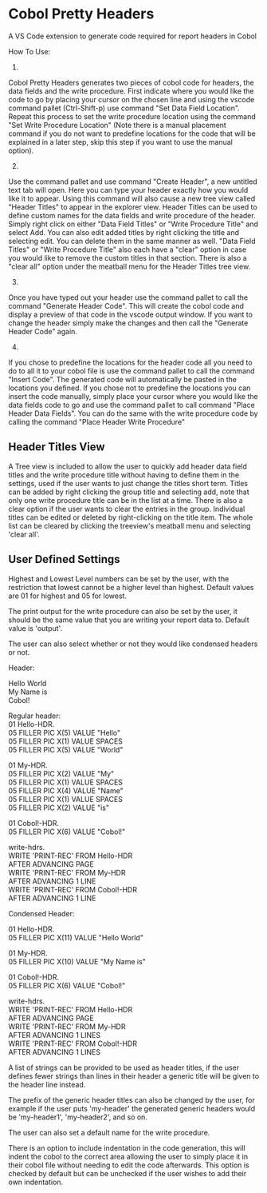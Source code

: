# Cobol Pretty Headers

A VS Code extension to generate code required for report headers in Cobol

How To Use:

1.
Cobol Pretty Headers generates two pieces of cobol code for headers, the data fields and the write procedure. First indicate where you would like the code to go by placing your cursor on the chosen line and using the vscode command pallet (Ctrl-Shift-p) use command "Set Data Field Location". Repeat this process to set the write procedure location using the command "Set Write Procedure Location" (Note there is a manual placement command if you do not want to predefine locations for the code that will be explained in a later step, skip this step if you want to use the manual option).

2.
Use the command pallet and use command "Create Header", a new untitled text tab will open. Here you can type your header exactly how you would like it to appear. Using this command will also cause a new tree view called "Header Titles" to appear in the explorer view. Header Titles can be used to define custom names for the data fields and write procedure of the header. Simply right click on either "Data Field Titles" or "Write Procedure Title" and select Add. You can also edit added titles by right clicking the title and selecting edit. You can delete them in the same manner as well. "Data Field Titles" or "Write Procedure Title" also each have a "clear" option in case you would like to remove the custom titles in that section. There is also a "clear all" option under the meatball menu for the Header Titles tree view.

3.
Once you have typed out your header use the command pallet to call the command "Generate Header Code". This will create the cobol code and display a preview of that code in the vscode output window. If you want to change the header simply make the changes and then call the "Generate Header Code" again.

4.
If you chose to predefine the locations for the header code all you need to do to all it to your cobol file is use the command pallet to call the command "Insert Code". The generated code will automatically be pasted in the locations you defined. If you chose not to predefine the locations you can insert the code manually, simply place your cursor where you would like the data fields code to go and use the command pallet to call command "Place Header Data Fields". You can do the same with the write procedure code by calling the command "Place Header Write Procedure"

## Header Titles View

A Tree view is included to allow the user to quickly add header data field titles and the write procedure title without having to define them in the settings, used if the user wants to just change the titles short term. Titles can be added by right clicking the group title and selecting add, note that only one write procedure title can be in the list at a time. There is also a clear option if the user wants to clear the entries in the group. Individual titles can be edited or deleted by right-clicking on the title item. The whole list can be cleared by clicking the treeview's meatball menu and selecting 'clear all'. 

## User Defined Settings

Highest and Lowest Level numbers can be set by the user, with the restriction that lowest cannot be a higher level than highest. Default values are 01 for highest and 05 for lowest.

The print output for the write procedure can also be set by the user, it should be the same value that you are writing your report data to. Default value is 'output'.

The user can also select whether or not they would like condensed headers or not.

Header:

Hello World  
My Name is  
Cobol!

Regular header:  
01 Hello-HDR.  
	05 FILLER	PIC X(5)	VALUE "Hello"  
	05 FILLER	PIC X(1)	VALUE SPACES  
	05 FILLER	PIC X(5)	VALUE "World"  
  
01 My-HDR.  
	05 FILLER	PIC X(2)	VALUE "My"  
	05 FILLER	PIC X(1)	VALUE SPACES  
	05 FILLER	PIC X(4)	VALUE "Name"  
	05 FILLER	PIC X(1)	VALUE SPACES  
	05 FILLER	PIC X(2)	VALUE "is"  
  
01 Cobol!-HDR.  
	05 FILLER	PIC X(6)	VALUE "Cobol!"  
  
  
write-hdrs.  
	WRITE 'PRINT-REC' FROM Hello-HDR  
	 	AFTER ADVANCING PAGE  
	WRITE 'PRINT-REC' FROM My-HDR  
	 	AFTER ADVANCING 1 LINE  
	WRITE 'PRINT-REC' FROM Cobol!-HDR   
	 	AFTER ADVANCING 1 LINE  
  
Condensed Header:  
  
01 Hello-HDR.  
	05 FILLER	PIC X(11)	VALUE "Hello World"  
  
01 My-HDR.  
	05 FILLER	PIC X(10)	VALUE "My Name is"   
  
01 Cobol!-HDR.  
	05 FILLER	PIC X(6)	VALUE "Cobol!"  
  
  
write-hdrs.  
	WRITE 'PRINT-REC' FROM Hello-HDR  
		AFTER ADVANCING PAGE  
	WRITE 'PRINT-REC' FROM My-HDR  
		AFTER ADVANCING 1 LINES  
	WRITE 'PRINT-REC' FROM Cobol!-HDR  
		AFTER ADVANCING 1 LINES  

A list of strings can be provided to be used as header titles, if the user defines fewer strings than lines in their header a generic title will be given to the header line instead.

The prefix of the generic header titles can also be changed by the user, for example if the user puts 'my-header' the generated generic headers would be 'my-header1', 'my-header2', and so on.

The user can also set a default name for the write procedure.

There is an option to include indentation in the code generation, this will indent the cobol to the correct area allowing the user to simply place it in their cobol file without needing to edit the code afterwards. This option is checked by default but can be unchecked if the user wishes to add their own indentation.



